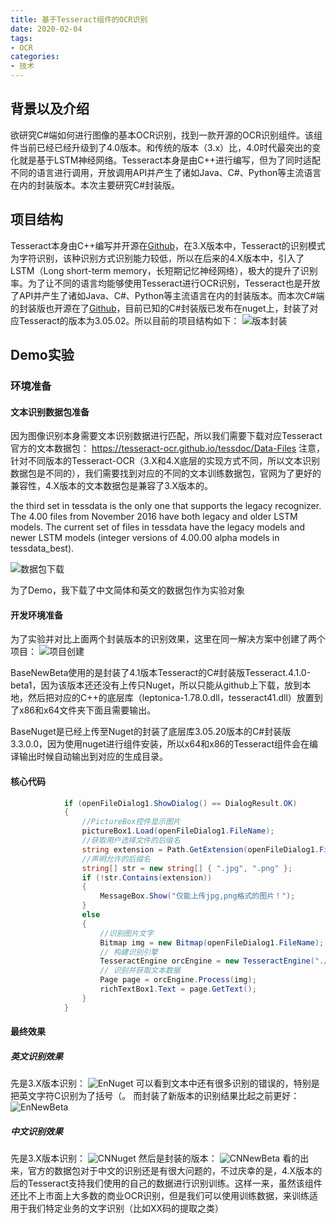 ```yaml
---
title: 基于Tesseract组件的OCR识别
date: 2020-02-04
tags: 
- OCR
categories: 
- 技术
---
```


## 背景以及介绍

欲研究C#端如何进行图像的基本OCR识别，找到一款开源的OCR识别组件。该组件当前已经已经升级到了4.0版本。和传统的版本（3.x）比，4.0时代最突出的变化就是基于LSTM神经网络。Tesseract本身是由C++进行编写，但为了同时适配不同的语言进行调用，开放调用API并产生了诸如Java、C#、Python等主流语言在内的封装版本。本次主要研究C#封装版。

<!-- more -->

## 项目结构

Tesseract本身由C++编写并开源在[Github](https://github.com/tesseract-ocr/tesseract)，在3.X版本中，Tesseract的识别模式为字符识别，该种识别方式识别能力较低，所以在后来的4.X版本中，引入了LSTM（Long short-term memory，长短期记忆神经网络），极大的提升了识别率。为了让不同的语言均能够使用Tesseract进行OCR识别，Tesseract也是开放了API并产生了诸如Java、C#、Python等主流语言在内的封装版本。而本次C#端的封装版也开源在了[Github](https://github.com/charlesw/tesseract)，目前已知的C#封装版已发布在nuget上，封装了对应Tesseract的版本为3.05.02。所以目前的项目结构如下：
![版本封装](https://res.zhen.blog/images/post/2020-02-04-tesseract/版本封装.png)

## Demo实验

### 环境准备

#### 文本识别数据包准备

因为图像识别本身需要文本识别数据进行匹配，所以我们需要下载对应Tesseract官方的文本数据包：
https://tesseract-ocr.github.io/tessdoc/Data-Files
注意，针对不同版本的Tesseract-OCR（3.X和4.X底层的实现方式不同，所以文本识别数据包是不同的），我们需要找到对应的不同的文本训练数据包，官网为了更好的兼容性，4.X版本的文本数据包是兼容了3.X版本的。

>
the third set in tessdata is the only one that supports the legacy recognizer. The 4.00 files from November 2016 have both legacy and older LSTM models. The current set of files in tessdata have the legacy models and newer LSTM models (integer versions of 4.00.00 alpha models in tessdata_best).
>

![数据包下载](https://res.zhen.blog/images/post/2020-02-04-tesseract/数据包下载.png)

为了Demo，我下载了中文简体和英文的数据包作为实验对象

#### 开发环境准备

为了实验并对比上面两个封装版本的识别效果，这里在同一解决方案中创建了两个项目：
![项目创建](https://res.zhen.blog/images/post/2020-02-04-tesseract/项目创建.png)

BaseNewBeta使用的是封装了4.1版本Tesseract的C#封装版Tesseract.4.1.0-beta1，因为该版本还还没有上传只Nuget，所以只能从github上下载，放到本地，然后把对应的C++的底层库（leptonica-1.78.0.dll，tesseract41.dll）放置到了x86和x64文件夹下面且需要输出。

BaseNuget是已经上传至Nuget的封装了底层库3.05.20版本的C#封装版3.3.0.0，因为使用nuget进行组件安装，所以x64和x86的Tesseract组件会在编译输出时候自动输出到对应的生成目录。

#### 核心代码

```c#
            if (openFileDialog1.ShowDialog() == DialogResult.OK)
            {
                //PictureBox控件显示图片
                pictureBox1.Load(openFileDialog1.FileName);
                //获取用户选择文件的后缀名 
                string extension = Path.GetExtension(openFileDialog1.FileName);
                //声明允许的后缀名 
                string[] str = new string[] { ".jpg", ".png" };
                if (!str.Contains(extension))
                {
                    MessageBox.Show("仅能上传jpg,png格式的图片！");
                }
                else
                {
                    //识别图片文字
                    Bitmap img = new Bitmap(openFileDialog1.FileName);
                    // 构建识别引擎
                    TesseractEngine orcEngine = new TesseractEngine("./tessdata", "eng");
                    // 识别并获取文本数据
                    Page page = orcEngine.Process(img);
                    richTextBox1.Text = page.GetText();
                }
            }
```

#### 最终效果

##### 英文识别效果

先是3.X版本识别：
![EnNuget](https://res.zhen.blog/images/post/2020-02-04-tesseract/EnNuget.png)
可以看到文本中还有很多识别的错误的，特别是把英文字符C识别为了括号（。
而封装了新版本的识别结果比起之前更好：
![EnNewBeta](https://res.zhen.blog/images/post/2020-02-04-tesseract/EnNewBeta.png)

##### 中文识别效果

先是3.X版本识别：
![CNNuget](https://res.zhen.blog/images/post/2020-02-04-tesseract/CNNuget.png)
然后是封装的版本：
![CNNewBeta](https://res.zhen.blog/images/post/2020-02-04-tesseract/CNNewBeta.png)
看的出来，官方的数据包对于中文的识别还是有很大问题的，不过庆幸的是，4.X版本的后的Tesseract支持我们使用的自己的数据进行识别训练。这样一来，虽然该组件还比不上市面上大多数的商业OCR识别，但是我们可以使用训练数据，来训练适用于我们特定业务的文字识别（比如XX码的提取之类）





